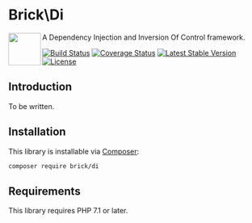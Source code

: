 Brick\Di
========

<img src="https://raw.githubusercontent.com/brick/brick/master/logo.png" alt="" align="left" height="64">

A Dependency Injection and Inversion Of Control framework.

[![Build Status](https://secure.travis-ci.org/brick/di.svg?branch=master)](http://travis-ci.org/brick/di)
[![Coverage Status](https://coveralls.io/repos/brick/di/badge.svg?branch=master)](https://coveralls.io/r/brick/di?branch=master)
[![Latest Stable Version](https://poser.pugx.org/brick/di/v/stable)](https://packagist.org/packages/brick/di)
[![License](https://img.shields.io/badge/license-MIT-blue.svg)](http://opensource.org/licenses/MIT)

Introduction
------------

To be written.

Installation
------------

This library is installable via [Composer](https://getcomposer.org/):

```bash
composer require brick/di
```

Requirements
------------

This library requires PHP 7.1 or later.
